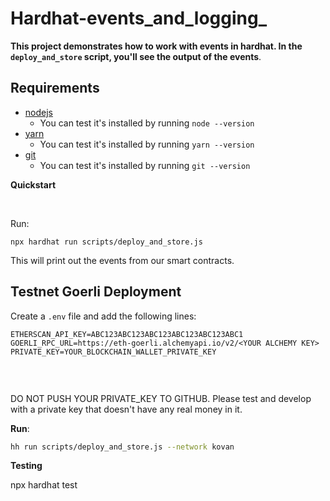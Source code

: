 # Hardhat-events_and_logging_

**This project demonstrates how to work with events in hardhat. In the `deploy_and_store` script, you'll see the output of the events**. 

 ## Requirements

- [nodejs](https://nodejs.org/en/download/)
  - You can test it's installed by running `node --version`
- [yarn](https://yarnpkg.com/)
  - You can test it's installed by running `yarn --version`
- [git](https://git-scm.com/downloads)
  - You can test it's installed by running `git --version`



**Quickstart**

<br>

Run:
```
npx hardhat run scripts/deploy_and_store.js
```

This will print out the events from our smart contracts. 

## Testnet Goerli Deployment


Create a `.env` file and add the following lines:
```
ETHERSCAN_API_KEY=ABC123ABC123ABC123ABC123ABC123ABC1
GOERLI_RPC_URL=https://eth-goerli.alchemyapi.io/v2/<YOUR ALCHEMY KEY>
PRIVATE_KEY=YOUR_BLOCKCHAIN_WALLET_PRIVATE_KEY



```
<br> 
DO NOT PUSH YOUR PRIVATE_KEY TO GITHUB. Please test and develop with a private key that doesn't have any real money in it. 


**Run**:

```sh
hh run scripts/deploy_and_store.js --network kovan
```

**Testing**


npx hardhat test


